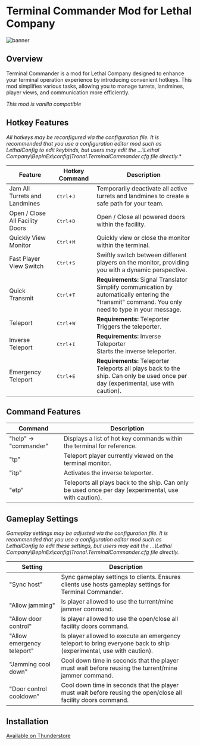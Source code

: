 # Terminal Commander Mod for Lethal Company

![banner](https://github.com/Tronald/TerminalCommander/blob/main/banner.jpg?raw=true)

## Overview

Terminal Commander is a mod for Lethal Company designed to enhance your terminal operation experience by introducing convenient hotkeys. This mod simplifies various tasks, allowing you to manage turrets, landmines, player views, and communication more efficiently.

*This mod is vanilla compatible*

## Hotkey Features

*All hotkeys may be reconfigured via the configuration file. It is recommended that you use a configuration editor mod such as LethalConfig to edit keybinds, but users may edit the ...\Lethal Company\BepInEx\config\Tronal.TerminalCommander.cfg file directly.**

| Feature                          | Hotkey Command                 | Description                                                                                            |
|----------------------------------|----------------------|--------------------------------------------------------------------------------------------------------|
| Jam All Turrets and Landmines    | <kbd>Ctrl</kbd>+<kbd>J</kbd> | Temporarily deactivate all active turrets and landmines to create a safe path for your team.           |
| Open / Close All Facility Doors   | <kbd>Ctrl</kbd>+<kbd>D</kbd> | Open / Close all powered doors within the facility.                                                    |
| Quickly View Monitor              | <kbd>Ctrl</kbd>+<kbd>M</kbd> | Quickly view or close the monitor within the terminal.                                                  |
| Fast Player View Switch           | <kbd>Ctrl</kbd>+<kbd>S</kbd> | Swiftly switch between different players on the monitor, providing you with a dynamic perspective.     |
| Quick Transmit                    | <kbd>Ctrl</kbd>+<kbd>T</kbd> | **Requirements:** Signal Translator <br> Simplify communication by automatically entering the "transmit" command. You only need to type in your message. |
| Teleport                    | <kbd>Ctrl</kbd>+<kbd>W</kbd> | **Requirements:** Teleporter <br> Triggers the teleporter. |
| Inverse Teleport                    | <kbd>Ctrl</kbd>+<kbd>I</kbd> | **Requirements:** Inverse Teleporter <br> Starts the inverse teleporter. |
| Emergency Teleport                    | <kbd>Ctrl</kbd>+<kbd>E</kbd> | **Requirements:** Teleporter <br> Teleports all plays back to the ship. Can only be used once per day (experimental, use with caution). |

## Command Features

| Command                         | Description                                                                                            |
|----------------------------------|--------------------------------------------------------------------------------------------------------|
| "help" -> "commander"    | Displays a list of hot key commands within the terminal for reference.           |
|"tp"| Teleport player currently viewed on the terminal monitor. |
| "itp" | Activates the inverse teleporter.|
| "etp"  | Teleports all plays back to the ship. Can only be used once per day (experimental, use with caution). |

## Gameplay Settings

*Gameplay settings may be adjusted via the configuration file. It is recommended that you use a configuration editor mod such as LethalConfig to edit these settings, but users may edit the ...\Lethal Company\BepInEx\config\Tronal.TerminalCommander.cfg file directly.*

| Setting                         | Description                                                                                            |
|----------------------------------|--------------------------------------------------------------------------------------------------------|
| "Sync host"	| Sync gameplay settings to clients. Ensures clients use hosts gameplay settings for Terminal Commander.	|
| "Allow jamming"    | Is player allowed to use the turrent/mine jammer command.           |
| "Allow door control"| Is player allowed to use the open/close all facility doors command. |
| "Allow emergency teleport"| Is player allowed to execute an emergency teleport to bring everyone back to ship (experimental, use with caution). |
| "Jamming cool down" | Cool down time in seconds that the player must wait before reusing the turrent/mine jammer command.|
| "Door control cooldown" | Cool down time in seconds that the player must wait before reusing the open/close all facility doors command.|

## Installation

[Available on Thunderstore](https://thunderstore.io/c/lethal-company/p/Tronald/TerminalCommander/)
